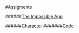 #Assigments

######[The Impossible App](https://github.com/artdelolo/CIM640/blob/master/Homework/Sweet%20Escape/impossible.md)

######[Character](https://artdelolo.github.io/CIM640/Homework/p5/DigitalSelfie/)
#######[Code](https://github.com/artdelolo/CIM640/blob/master/Homework/p5/DigitalSelfie/sketch.js)

